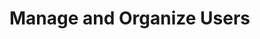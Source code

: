 # Manage and Organize Users

<!-- Each business has its own way of organizing its users. This can be an internal departmental structure, or in relation to customers, partners, etc. Many businesses have a traditional hierarchical business structure, while other more modern businesses have more lateral team structures. Whether you're coming with the hierarchy or lateral structures, administrative teams need to know the most effective way to organize their Users on the Liferay DXP platform.

<figure>
	<img src="../images/future-now.png" style="max-height: 100%" />
	<figcaption style="font-size: x-small">Fig.1 Example Business Hierarchy</figcaption>
</figure>

## Livingstone's Organization Structure {#livingstoneorgs}

Livingstone Hotels & Resorts has both hierarchical structures and lateral teams that work across their hierarchical structures. Here are the User structures they will need to represent:
1. Department Structure 
    * To start, the main departments that will be working on the platform are the Administration, Hotel and Resort maintenance, and Marketing departments. The platform will manage and support the following Sites:
        * The Livingstone employee intranet, _Livingstone Loop_
        * The _Livingstone Supply Management_ subsidiary Site for handling the procurement of all Livingstone's supplies
        * The Marketing _Livingstone Life_ site used for travel blogs and marketing campaigns
2. Hotel & Resort Groups 
     * Different budget and luxury hotels and resorts will have many sites and groups responsible for maintenance and updates. Each group should be hierarchically represented by what type of hotel as well as the region.
3. Livingstone Rewards Customer Groups
    * Livingstone Rewards members will fit into one of three categories: silver, gold, and platinum. These members will need to be grouped outside of the hierarchical structure and have access to their own dashboard with membership and point information.

Josiah Copeland and the Livingstone team will need to organize the imported Users from the LDAP server to reflect these different User groupings.

<figure>
	<img src="../images/livingstone-org-structure.png" style="max-height: 100%" />
	<figcaption style="font-size: x-small">Fig.2 Livingstone Department Hierarchy</figcaption>
</figure>

## Hierarchical Organizations in Liferay {#organizations}

In order to represent hierarchical business structures, administrators can take advantage of _Organizations_.

<div class="key-point">
Key Point:<br />
<b>Organizations</b> give you the ability to organize Users hierarchically according to the structure of real-world groups and companies.
</div>

With Organizations, administrators can create as many levels as needed to accurately reflect real-world structures. Multiple parent Organizations can be made to represent different hierarchies, such as departments, partners, products, etc. Once created, Users can be placed in any Organization they need to belong to. 

It's important to note that members of a parent Organization are not always members of its Sub-Organizations. If there are members that interact with multiple levels of the Organization hierarchy, they'll need to be added to each. Organization Administrators, on the other hand, can manage all the Users in their organization as well as all of its Sub-Organizations.

<figure>
	<img src="../images/organization-roles.png" style="max-height: 100%" />
	<figcaption style="font-size: x-small">Fig.3 Organization Administrator Example</figcaption>
</figure>

<br />

## Organization Sites {#sites}

Some Organizations require some kind of web presence. Examples include an Organization representing a product team requiring a public site, or an internal HR organization managing an intranet. When this is the case, administrators can create _Organization Sites_. 

<div class="key-point">
Key Point:<br />
<i>Organization Sites</i> are Sites that can be created in conjunction with an Organization. This means:
<ul>
    <li>Organization Administrators become the Site Administrator with the ability to create and manage pages and content on the Organization Site.</li>
    <li>Members of the Organization become members of the Site, giving them access to private pages and basic Site permissions.</li>
</ul>
</div>

Membership of an Organization Site is restricted to the members of the Organization by default, and Organization Roles can be given to members to determine what level of access they will have in the Organization Site. Controlling is discussed more in the next module.

<figure>
	<img src="../images/organization-sites.png" style="max-height: 100%" />
	<figcaption style="font-size: x-small">Fig.4 Organization Site Relationship</figcaption>
</figure>

## Users Groups in Liferay {#usergroups}

Sometimes Users need to be organized outside the Organizational hierarchy. Users in different departments, for example, might need to be grouped together for a specific reason. A single hierarchical structure will not meet the needs of all users all of the time.

<div class="key-point">
Key Point: <br />
<b>User Groups</b> are logical groupings of Users that traverse the Organizational structure.
</div>

There are two primary ways to create User Groups on the platform:
1. User Groups are created by default when an LDAP group is imported, by default.
2. User Groups can be manually created to intentionally create new groupings for a specific purpose.

<figure>
	<img src="../images/user-groups.png" style="max-height: 100%" />
	<figcaption style="font-size: x-small">Fig.5 User Group Transcending Organization Structure</figcaption>
</figure>

<br />

In addition to standing outside of the Organization structure, User Groups also allow administrators to do the following:
1. Manage Site Membership by assigning entire User Groups to a Site
2. Assign Permissions by assigning Roles to the entire User Group
3. Manage User Profiles or Dashboards by creating predefined pages that the entire User Group has access to.

## User Group Sites {#usergroupsites}

By default, Users have a Profile and Dashboard on the platform. The Profile is essentially a public set of pages a User can manage, while the Dashboard is a User's set of private pages that Users can manage with different widgets and content. 

<br />

<figure>
	<img src="../images/User-dashboard-profile.png" style="max-height: 100%" />
	<figcaption style="font-size: x-small">Fig.6 User Profile and Dashboard</figcaption>
</figure>

<br />

Administrators can manage User pages manually, but certain kinds of Users need to have a particular experience on their Dashboard or Profile. By grouping Users into User Groups, administrators can manage their Profile and/or Dashboard with _User Group Sites_.

<div class="key-point">
Key Point: <br />
A <b>User Group Site</b> is a template of pages that is added to the Profile or Dashboard of every User Group member.
</div> 

With User Group Sites, you can deliver Users more tailored experiences outside of the normal context of a full Site. For example, if a particular group of Users is responsible for blogging about company products or information, they can be assigned to a Marketing User Group and given a Profile with all the necessary blogging widgets. 

Livingstone can take advantage of User Groups and User Group Sites in order to group and provide a personalized Dashboard for Livingstone Rewards members with their membership and point information included.

Although Organizations and User Groups are two different ways of organizing Users on the platform, it can be beneficial to use both methods to provide the best User experience for both the administrators as well as the Users themselves. 

<br />

## GDPR Compliance {#gdpr}

With the introduction of the GDPR laws, companies will also need to be more considerate about how they manage User data. 

<div class="key-point">
Key Point: <br />
Effective May 25, 2018, companies under the jurisdiction of the European Union have to comply with the General Data Protection Requirement (GDPR).
</div>

Here are examples of some broad rules that apply to most, if not all, businesses:
* **Lawfulness, fairness, and transparency (article 5(1)(a))** requires businesses to be forthright and transparent about what personal data is being collected and why.
* **Data minimization (article 5(1)(c))** is a principle that contrasts with some modern businesses’ adoption of a “data maximization” mindset. 
* **Explicit consent (article 6(1)(a))** from the individual is legally required to process non-essential personal data. This will particularly affect marketers that want to collect information to target users with marketing material.
* **The right to erasure (article 17)** empowers individuals with the right to request businesses to erase all personal data from their systems, given the business is not legally required to keep the data (like bank records).
* **The right to data portability (article 20)** similarly gives individuals the right to request businesses to export all personal data from their systems. This prevents vendor lock-in where individuals are unable to choose a competing service due to the magnitude and complexity of personal data with a particular business.

Liferay incorporates strong data protection and security capabilities with User Management, which can help your business move into GDPR-compliance. Out-of-the-box capabilities include user management features, powerful SEO for discovering data, flexible data classification, a granular permission system, and a highly customizable framework. Soon, even more capabilities will be added, including data erasure, anonymization, and management portability to protect Users.

<div class="summary"><h3>Knowledge Check</h3>
<ul>
	<li> ____________________ give you the ability to organize Users hierarchically according to the structure of real-world groups and companies.</li>
	<li> ____________________ are logical groupings of Users that traverse the Organizational structure.</li>
	<li> ____________________ are Sites that can be created in conjunction with an Organization.</li>
	<li> ____________________ is a template of pages that is added to the Profile or Dashboard of every User Group member.</li>
</ul>
</div>   -->
